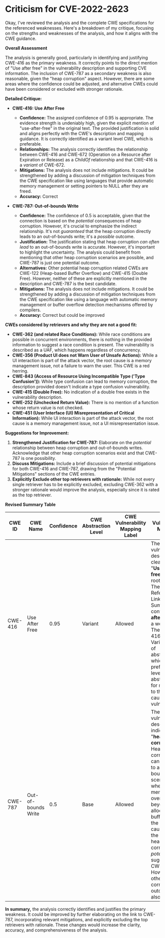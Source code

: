# Criticism for CVE-2022-2623

Okay, I've reviewed the analysis and the complete CWE specifications for the referenced weaknesses. Here's a breakdown of my critique, focusing on the strengths and weaknesses of the analysis, and how it aligns with the CWE guidance.

**Overall Assessment**

The analysis is generally good, particularly in identifying and justifying CWE-416 as the primary weakness. It correctly points to the direct mention of "Use after free" in the vulnerability description and supporting CVE information. The inclusion of CWE-787 as a secondary weakness is also reasonable, given the "heap corruption" aspect. However, there are some areas where the confidence could be adjusted, and alternative CWEs could have been considered or excluded with stronger rationale.

**Detailed Critique:**

*   **CWE-416: Use After Free**

    *   **Confidence:** The assigned confidence of 0.95 is appropriate. The evidence strength is undeniably high, given the explicit mention of "use-after-free" in the original text. The provided justification is solid and aligns perfectly with the CWE's description and mapping guidance. It is correctly identified as a variant level CWE, which is preferable.
    *   **Relationships:** The analysis correctly identifies the relationship between CWE-416 and CWE-672 (Operation on a Resource after Expiration or Release) as a *ChildOf* relationship and that CWE-416 is a *variant* of CWE-672.
    *   **Mitigations:** The analysis does not include mitigations. It could be strengthened by adding a discussion of mitigation techniques from the CWE specification like using languages that provide automatic memory management or setting pointers to NULL after they are freed.
    *   **Accuracy:** Correct

*   **CWE-787: Out-of-bounds Write**

    *   **Confidence:** The confidence of 0.5 is acceptable, given that the connection is based on the *potential* consequences of heap corruption. However, it's crucial to emphasize the indirect relationship. It's not *guaranteed* that the heap corruption directly leads to an out-of-bounds write; it's a *possible* outcome.
    *   **Justification:** The justification stating that heap corruption *can often lead* to an out-of-bounds write is accurate. However, it's important to highlight the uncertainty. The analysis could benefit from mentioning that other heap corruption scenarios are possible, and CWE-787 is just one potential outcome.
    *   **Alternatives:** Other potential heap corruption related CWEs are CWE-122 (Heap-based Buffer Overflow) and CWE-415 (Double Free). However, neither of these are explicitly mentioned in the description and CWE-787 is the best candidate.
    *   **Mitigations:** The analysis does not include mitigations. It could be strengthened by adding a discussion of mitigation techniques from the CWE specification like using a language with automatic memory management or buffer overflow detection mechanisms offered by compilers.
    *   **Accuracy:** Correct but could be improved

**CWEs considered by retrievers and why they are not a good fit:**

*   **CWE-362 (and related Race Conditions):** While race conditions are possible in concurrent environments, there is nothing in the provided information to suggest a race condition is present. The vulnerability is described as a UAF, which happens regardless of concurrency.
*   **CWE-356 (Product UI does not Warn User of Unsafe Actions):** While a UI interaction is part of the attack vector, the root cause is a memory management issue, not a failure to warn the user. This CWE is a red herring.
*   **CWE-843 (Access of Resource Using Incompatible Type ('Type Confusion')):** While type confusion can lead to memory corruption, the description provided doesn't indicate a type confusion vulnerability.
*   **CWE-415 (Double Free):** No indication of a double free exists in the vulnerability description.
*   **CWE-252 (Unchecked Return Value):** There is no mention of a function whose return value is not checked.
*   **CWE-451 (User Interface (UI) Misrepresentation of Critical Information):** While UI interaction is part of the attack vector, the root cause is a memory management issue, not a UI misrepresentation issue.

**Suggestions for Improvement:**

1.  **Strengthened Justification for CWE-787:** Elaborate on the *potential* relationship between heap corruption and out-of-bounds writes. Acknowledge that other heap corruption scenarios exist and that CWE-787 is one possibility.
2.  **Discuss Mitigations:** Include a brief discussion of potential mitigations for both CWE-416 and CWE-787, drawing from the "Potential Mitigations" sections of the CWE entries.
3.  **Explicitly Exclude other top retrievers with rationale:** While not every single retriever has to be explicitly excluded, excluding CWE-362 with a stronger rationale would improve the analysis, especially since it is rated as the top retriever.

**Revised Summary Table**

| CWE ID | CWE Name | Confidence | CWE Abstraction Level | CWE Vulnerability Mapping Label | CWE-Vulnerability Mapping Notes |
|---|---|---|---|---|---|
| CWE-416 | Use After Free | 0.95 | Variant | Allowed | The vulnerability description clearly states "**Use after free**" as the root cause. The CVE Reference Links Content Summary also confirms "**Use after free**" as a weakness. The CWE-416 is at the Variant level of abstraction, which is a preferred level of abstraction for mapping to the root causes of vulnerabilities. |
| CWE-787 | Out-of-bounds Write | 0.5 | Base | Allowed | The vulnerability description indicates "**heap corruption**". Heap corruption can often lead to an out-of-bounds write scenario, where memory is overwritten beyond the allocated buffer. While the primary cause is UAF, the resulting heap corruption *potentially* suggests a CWE-787. However, other heap corruption outcomes are also possible. |

**In summary,** the analysis correctly identifies and justifies the primary weakness. It could be improved by further elaborating on the link to CWE-787, incorporating relevant mitigations, and explicitly excluding the top retrievers with rationale. These changes would increase the clarity, accuracy, and comprehensiveness of the analysis.